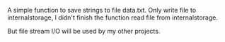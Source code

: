 A simple function to save strings to file data.txt. 
Only write file to internalstorage, I didn't finish the function read file from internalstorage.

But file stream I/O will be used by my other projects.
